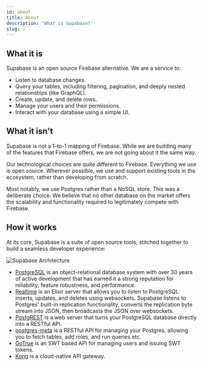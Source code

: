 ```yaml
---
id: about
title: About
description: 'What is Supabase?'
slug: /
---
```


## What it is

Supabase is an open source Firebase alternative. We are a service to:

- Listen to database changes.
- Query your tables, including filtering, pagination, and deeply nested relationships (like GraphQL).
- Create, update, and delete rows.
- Manage your users and their permissions.
- Interact with your database using a simple UI.


## What it isn't

Supabase is not a 1-to-1 mapping of Firebase. While we are building many of the features that Firebase offers, we are not going about it the same way. 

Our technological choices are quite different to Firebase. Everything we use is open source. Wherever possible, we use and support existing tools in the ecosystem, rather than developing from scratch.

Most notably, we use Postgres rather than a NoSQL store. This was a deliberate choice. We believe that no other database on the market offers the scalability and functionality required to legitimately compete with Firebase. 

## How it works

At its core, Supabase is a suite of open source tools, stitched together to build a seamless developer experience:

![Supabase Architecture](/img/supabase-architecture.png)

- [PostgreSQL](https://www.postgresql.org/) is an object-relational database system with over 30 years of active development that has earned it a strong reputation for reliability, feature robustness, and performance.
- [Realtime](https://github.com/supabase/realtime) is an Elixir server that allows you to listen to PostgreSQL inserts, updates, and deletes using websockets. Supabase listens to Postgres' built-in replication functionality, converts the replication byte stream into JSON, then broadcasts the JSON over websockets. 
- [PostgREST](http://postgrest.org/) is a web server that turns your PostgreSQL database directly into a RESTful API.
- [postgres-meta](https://github.com/supabase/postgres-meta) is a RESTful API for managing your Postgres, allowing you to fetch tables, add roles, and run queries etc.
- [GoTrue](https://github.com/netlify/gotrue) is an SWT based API for managing users and issuing SWT tokens.
- [Kong](https://github.com/Kong/kong) is a cloud-native API gateway.


